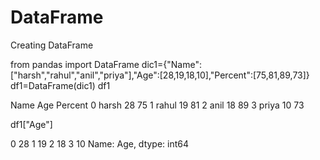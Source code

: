 # DataFrame
Creating DataFrame 

from pandas import DataFrame
dic1={"Name":["harsh","rahul","anil","priya"],"Age":[28,19,18,10],"Percent":[75,81,89,73]}
df1=DataFrame(dic1)
df1

Name	Age	Percent
0	harsh	28	75
1	rahul	19	81
2	anil	18	89
3	priya	10	73

df1["Age"]

0    28
1    19
2    18
3    10
Name: Age, dtype: int64
